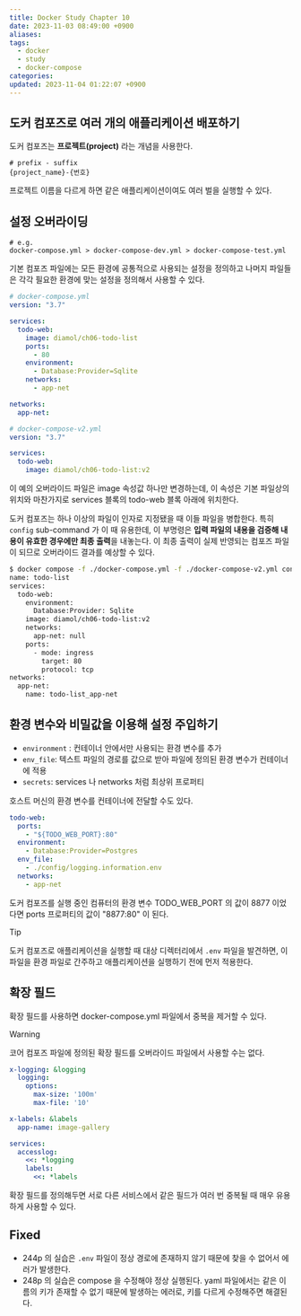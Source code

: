 ```yaml
---
title: Docker Study Chapter 10
date: 2023-11-03 08:49:00 +0900
aliases: 
tags:
  - docker
  - study
  - docker-compose
categories: 
updated: 2023-11-04 01:22:07 +0900
---
```


## 도커 컴포즈로 여러 개의 애플리케이션 배포하기

도커 컴포즈는 **프로젝트(project)** 라는 개념을 사용한다.

```
# prefix - suffix
{project_name}-{번호}
```

프로젝트 이름을 다르게 하면 같은 애플리케이션이여도 여러 벌을 실행할 수 있다.

## 설정 오버라이딩

```
# e.g.
docker-compose.yml > docker-compose-dev.yml > docker-compose-test.yml
```

기본 컴포즈 파일에는 모든 환경에 공통적으로 사용되는 설정을 정의하고 나머지 파일들은 각각 필요한 환경에 맞는 설정을 정의해서 사용할 수 있다.

```yaml
# docker-compose.yml
version: "3.7"

services:
  todo-web:
    image: diamol/ch06-todo-list
    ports:
      - 80
    environment:
      - Database:Provider=Sqlite
    networks:
      - app-net

networks:
  app-net:

# docker-compose-v2.yml
version: "3.7"

services:
  todo-web:
    image: diamol/ch06-todo-list:v2
```

이 예의 오버라이드 파일은 image 속성값 하나만 변경하는데, 이 속성은 기본 파일상의 위치와 마찬가지로 services 블록의 todo-web 블록 아래에 위치한다.

도커 컴포즈는 하나 이상의 파일이 인자로 지정됐을 때 이들 파일을 병합한다. 특히 `config` sub-command 가 이 때 유용한데, 이 부명령은 **입력 파일의 내용을 검증해 내용이 유효한 경우에만 최종 출력**을 내놓는다. 이 최종 출력이 실제 반영되는 컴포즈 파일이 되므로 오버라이드 결과를 예상할 수 있다.

```bash
$ docker compose -f ./docker-compose.yml -f ./docker-compose-v2.yml config
name: todo-list
services:
  todo-web:
    environment:
      Database:Provider: Sqlite
    image: diamol/ch06-todo-list:v2
    networks:
      app-net: null
    ports:
      - mode: ingress
        target: 80
        protocol: tcp
networks:
  app-net:
    name: todo-list_app-net
```

## 환경 변수와 비밀값을 이용해 설정 주입하기

- `environment` : 컨테이너 안에서만 사용되는 환경 변수를 추가
- `env_file`: 텍스트 파일의 경로를 값으로 받아 파일에 정의된 환경 변수가 컨테이너에 적용
- `secrets`: services 나 networks 처럼 최상위 프로퍼티

호스트 머신의 환경 변수를 컨테이너에 전달할 수도 있다.

```yaml
todo-web:
  ports:
    - "${TODO_WEB_PORT}:80"
  environment:
    - Database:Provider=Postgres
  env_file:
    - ./config/logging.information.env
  networks:
    - app-net
```

도커 컴포즈를 실행 중인 컴퓨터의 환경 변수 TODO_WEB_PORT 의 값이 8877 이었다면 ports 프로퍼티의 값이 "8877:80" 이 된다.

> [!tip]
> 도커 컴포즈로 애플리케이션을 실행할 때 대상 디렉터리에서 `.env` 파일을 발견하면, 이 파일을 환경 파일로 간주하고 애플리케이션을 실행하기 전에 먼저 적용한다.

## 확장 필드

확장 필드를 사용하면 docker-compose.yml 파일에서 중복을 제거할 수 있다.

> [!warning]
> 코어 컴포즈 파일에 정의된 확장 필드를 오버라이드 파일에서 사용할 수는 없다.

```yaml
x-logging: &logging
  logging:  
    options:
      max-size: '100m'
      max-file: '10'

x-labels: &labels
  app-name: image-gallery

services:
  accesslog:
    <<: *logging
    labels:
      <<: *labels
```

확장 필드를 정의해두면 서로 다른 서비스에서 같은 필드가 여러 번 중복될 때 매우 유용하게 사용할 수 있다.

## Fixed

- 244p 의 실습은 `.env` 파일이 정상 경로에 존재하지 않기 때문에 찾을 수 없어서 에러가 발생한다.
- 248p 의 실습은 compose 을 수정해야 정상 실행된다. yaml 파일에서는 같은 이름의 키가 존재할 수 없기 때문에 발생하는 에러로, 키를 다르게 수정해주면 해결된다.
